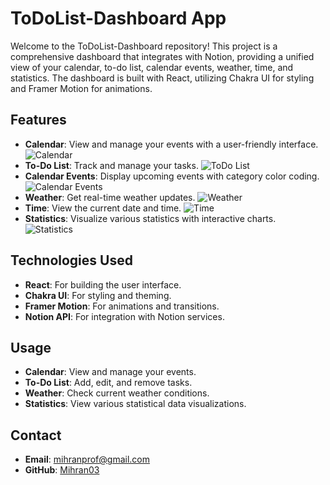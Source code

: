 # ToDoList-Dashboard App

Welcome to the ToDoList-Dashboard repository! This project is a comprehensive dashboard that integrates with Notion, providing a unified view of your calendar, to-do list, calendar events, weather, time, and statistics. The dashboard is built with React, utilizing Chakra UI for styling and Framer Motion for animations.

## Features

- **Calendar**: View and manage your events with a user-friendly interface.
  ![Calendar](path/to/calendar-screenshot.png)
- **To-Do List**: Track and manage your tasks.
  ![ToDo List](path/to/todo-list-screenshot.png)
- **Calendar Events**: Display upcoming events with category color coding.
  ![Calendar Events](path/to/calendar-events-screenshot.png)
- **Weather**: Get real-time weather updates.
  ![Weather](path/to/weather-screenshot.png)
- **Time**: View the current date and time.
  ![Time](path/to/time-screenshot.png)
- **Statistics**: Visualize various statistics with interactive charts.
  ![Statistics](path/to/statistics-screenshot.png)

## Technologies Used

- **React**: For building the user interface.
- **Chakra UI**: For styling and theming.
- **Framer Motion**: For animations and transitions.
- **Notion API**: For integration with Notion services.

## Usage

- **Calendar**: View and manage your events.
- **To-Do List**: Add, edit, and remove tasks.
- **Weather**: Check current weather conditions.
- **Statistics**: View various statistical data visualizations.

## Contact

- **Email**: mihranprof@gmail.com
- **GitHub**: [Mihran03](https://github.com/Mihran03)
